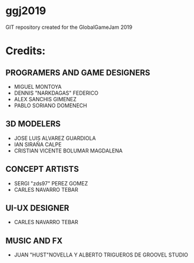 # ggj2019
GIT repository created for the GlobalGameJam 2019

# Credits: 

## PROGRAMERS AND GAME DESIGNERS

- MIGUEL MONTOYA
- DENNIS "NARKDAGAS" FEDERICO
- ALEX SANCHIS GIMENEZ
- PABLO SORIANO DOMENECH


## 3D MODELERS

- JOSE LUIS ALVAREZ GUARDIOLA
- IAN SIRAÑA CALPE
- CRISTIAN VICENTE BOLUMAR MAGDALENA


## CONCEPT ARTISTS

- SERGI "zds97" PEREZ GOMEZ
- CARLES NAVARRO TEBAR


## UI-UX DESIGNER

- CARLES NAVARRO TEBAR
 

## MUSIC AND FX

- JUAN "HUST"NOVELLA Y ALBERTO TRIGUEROS DE GROOVEL STUDIO